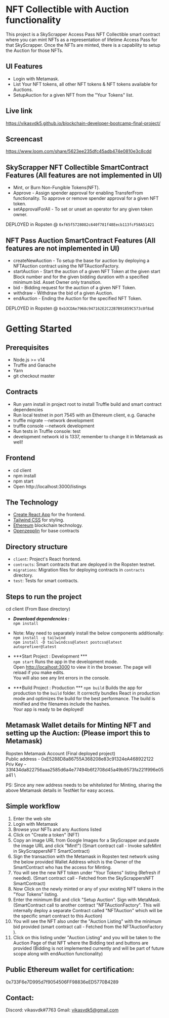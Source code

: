 

# NFT Collectible with Auction functionality

This project is a SkyScrapper Access Pass NFT Collectible smart contract where you can mint NFTs as a representation of lifetime Access Pass for that SkyScrapper. Once the NFTs are minted, there is a capability to setup the Auction for those NFTs.

## UI Features
- Login with Metamask.
- List Your NFT tokens, all other NFT tokens & NFT tokens available for Auctions.
- SetupAuction for a given NFT from the "Your Tokens" list.

## Live link
https://vikasvdk5.github.io/blockchain-developer-bootcamp-final-project/


## Screencast
https://www.loom.com/share/5623ee235dfc45adb474e0810e3c8cdd

## SkyScrapper NFT Collectible SmartContract Features (All features are not implemented in UI)
- Mint, or Burn Non-Fungible Tokens(NFT).
- Approve - Assign spender approval for enabling TransferFrom functionality. To approve or remove spender approval for a given NFT token.
- setApprovalForAll - To set or unset an operator for any given token owner.

DEPLOYED in Ropsten @ `0xf65f5728082c640f781f48Eecb113fcF58A51421` 

## NFT Pass Auction SmartContract Features (All features are not implemented in UI)
- createNewAuction - To setup the base for auction by deploying a NFTAuction contract using the NFTAuctionFactory.
- startAuction - Start the auction of a given NFT Token at the given start Block number and for the given bidding duration with a specified minimum bid. Asset Owner only transition.
- bid - Bidding request for the auction of a given NFT Token.
- withdraw - Withdraw the bid of a given Auction.
- endAuction - Ending the Auction for the specified NFT Token.

DEPLOYED in Ropsten @ `0xb3CDAe7968c947162E2C22B7B91859C573c0f8aE` 

# Getting Started

## Prerequisites
 - Node.js >= v14
 - Truffle and Ganache
 - Yarn
 - git checkout master

## Contracts
  - Run yarn install in project root to install Truffle build and smart contract dependencies
  - Run local testnet in port 7545 with an Ethereum client, e.g. Ganache
  - truffle migrate --network development
  - truffle console --network development
  - Run tests in Truffle console: test
  - development network id is 1337, remember to change it in Metamask as well!

## Frontend
  - cd client
  - npm install
  - npm start
  - Open http://localhost:3000/listings


## The Technology

- [Create React App](https://github.com/facebook/create-react-app) for the frontend.
- [Tailwind CSS](https://tailwindcss.com) for styling.
- [Ethereum](https://ethereum.org/en/) blockchain technology.
- [Openzepplin](https://openzeppelin.com/) for base contracts 


## Directory structure

- `client`: Project's React frontend.
- `contracts`: Smart contracts that are deployed in the Ropsten testnet.
- `migrations`: Migration files for deploying contracts in `contracts` directory.
- `test`: Tests for smart contracts.

## Steps to run the project

cd client (From Base directory)
- ***Download dependencies :*** \
`npm install`

- Note: May need to separately install the below components additionally: \
  `npm install -g tailwind` \
  `npm install -D tailwindcss@latest postcss@latest autoprefixer@latest`

- ***Start Project : Development *** \
`npm start` Runs the app in the development mode.\
Open [http://localhost:3000](http://localhost:3000) to view it in the browser. The page will reload if you make edits.\
 You will also see any lint errors in the console.


- ***Build Project : Production *** 
`npm build`
Builds the app for production to the `build` folder.
It correctly bundles React in production mode and optimizes the build for the best performance. The build is minified and the filenames include the hashes.\
Your app is ready to be deployed!


## Metamask Wallet details for Minting NFT and setting up the Auction: (Please import this to Metamask)
Ropsten Metamask Account (Final deployed project) \
Public address - 0xE5288D8a86755A368208e83c91324eA468922122 \
Priv Key - 33f434da822756aaa2585d6a4e77494b6f2708d45a49b9573fa221f996e05a41 \

PS: Since any new address needs to be whitelisted for Minting, sharing the above Metamask details in TestNet for easy access. 
## Simple workflow

1. Enter the web site
2. Login with Metamask
3. Browse your NFTs and any Auctions listed
4. Click on "Create a token" (NFT)
5. Copy an image URL from Google Images for a SkyScrapper and paste the image URL and click "Mint!") (Smart contract call - Invoke safeMint in SkyScrappersNFT SmartContract)
6. Sign the transaction with the Metamask in Ropsten test network using the below provided Wallet Address which is the Owner of the SmartContract who has the access for Minting.
7. You will see the new NFT token under "Your Tokens" listing (Refresh if needed). (Smart contract call - Fetched from the SkyScrappersNFT SmartContract)
8. Now Click on the newly minted or any of your existing NFT tokens in the "Your Tokens" listing.
9. Enter the minimum Bid and click "Setup Auction". Sign with MetaMask. (SmartContract call to another contract "NFTAuctionFactory". This will internally deploy a separate Contract called "NFTAuction" which will be the specific smart contract to this Auction) 
10. You will see the NFT also under the "Auction Listing" with the minimum bid provided (smart contract call - Fetched from the NFTAuctionFactory ).
11. Click on this listing under "Auction Listing" and you will be taken to the Auction Page of that NFT where the Bidding text and buttons are provided (Bidding is not implemented currently and will be part of future scope along with endAuction functionality)



## Public Ethereum wallet for certification:
0x733F6e7D995d7f9054506FF98836eED5770B4289


## Contact:
Discord: vikasvdk#7763
Gmail: vikasvdk5@gmail.com
